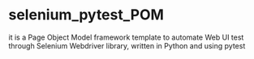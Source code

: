 # selenium_pytest_POM
it is a Page Object Model framework template to automate Web UI test through Selenium Webdriver library, written in Python and using pytest
